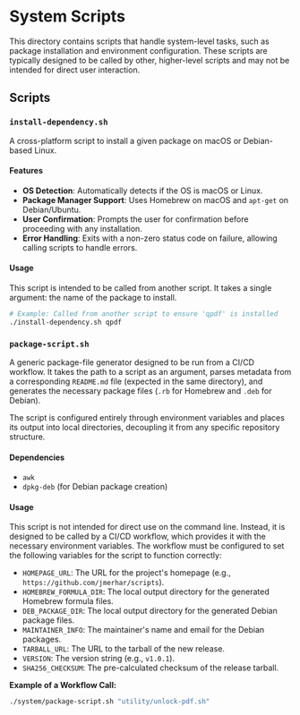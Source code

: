 # System Scripts

This directory contains scripts that handle system-level tasks, such as package installation and environment configuration. These scripts are typically designed to be called by other, higher-level scripts and may not be intended for direct user interaction.

## Scripts

### `install-dependency.sh`

A cross-platform script to install a given package on macOS or Debian-based Linux.

#### Features
* **OS Detection**: Automatically detects if the OS is macOS or Linux.
* **Package Manager Support**: Uses Homebrew on macOS and `apt-get` on Debian/Ubuntu.
* **User Confirmation**: Prompts the user for confirmation before proceeding with any installation.
* **Error Handling**: Exits with a non-zero status code on failure, allowing calling scripts to handle errors.

#### Usage
This script is intended to be called from another script. It takes a single argument: the name of the package to install.

```bash
# Example: Called from another script to ensure 'qpdf' is installed
./install-dependency.sh qpdf
```

### `package-script.sh`

A generic package-file generator designed to be run from a CI/CD workflow. It takes the path to a script as an argument, parses metadata from a corresponding `README.md` file (expected in the same directory), and generates the necessary package files (`.rb` for Homebrew and `.deb` for Debian).

The script is configured entirely through environment variables and places its output into local directories, decoupling it from any specific repository structure.

#### Dependencies
* `awk`
* `dpkg-deb` (for Debian package creation)

#### Usage

This script is not intended for direct use on the command line. Instead, it is designed to be called by a CI/CD workflow, which provides it with the necessary environment variables. The workflow must be configured to set the following variables for the script to function correctly:

* `HOMEPAGE_URL`: The URL for the project's homepage (e.g., `https://github.com/jmerhar/scripts`).
* `HOMEBREW_FORMULA_DIR`: The local output directory for the generated Homebrew formula files.
* `DEB_PACKAGE_DIR`: The local output directory for the generated Debian package files.
* `MAINTAINER_INFO`: The maintainer's name and email for the Debian packages.
* `TARBALL_URL`: The URL to the tarball of the new release.
* `VERSION`: The version string (e.g., `v1.0.1`).
* `SHA256_CHECKSUM`: The pre-calculated checksum of the release tarball.

**Example of a Workflow Call:**

```bash
./system/package-script.sh "utility/unlock-pdf.sh"
```
